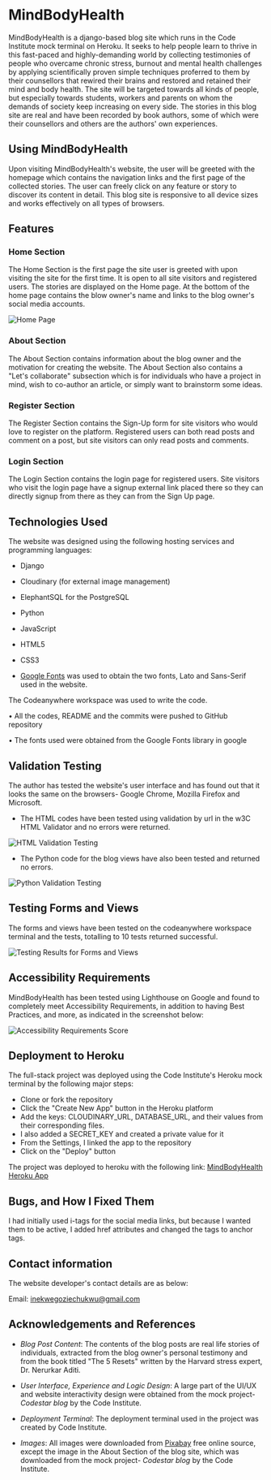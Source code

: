 # MindBodyHealth

MindBodyHealth is a django-based blog site which runs in the Code Institute mock terminal on Heroku. It seeks to help people learn to thrive in this fast-paced and highly-demanding world by collecting testimonies of people who overcame chronic stress, burnout and mental health challenges by applying scientifically proven simple techniques proferred to them by their counsellors that rewired their brains and restored and retained their mind and body health. The site will be targeted towards all kinds of people, but especially towards students, workers and parents on whom the demands of society keep increasing on every side. The stories in this blog site are real and have been recorded by book authors, some of which were their counsellors and others are the authors' own experiences. 

## Using MindBodyHealth

Upon visiting MindBodyHealth's website, the user will be greeted with the homepage which contains the navigation links and the first page of the collected stories. The user can freely click on any feature or story to discover its content in detail. This blog site is responsive to all device sizes and works effectively on all types of browsers.


## Features

### Home Section

The Home Section is the first page the site user is greeted with upon visiting the site for the first time. It is open to all site visitors and registered users. The stories are displayed on the Home page. At the bottom of the home page contains the blow owner's name and links to the blog owner's social media accounts.

<img src="./static/images/home-page.PNG" alt="Home Page">

### About Section

The About Section contains information about the blog owner and the motivation for creating the website. The About Section also contains a "Let's collaborate" subsection which is for individuals who have a project in mind, wish to co-author an article, or simply want to brainstorm some ideas.

### Register Section

The Register Section contains the Sign-Up form for site visitors who would love to register on the platform. Registered users can both read posts and comment on a post, but site visitors can only read posts and comments.

### Login Section

The Login Section contains the login page for registered users. Site visitors who visit the login page have a signup external link placed there so they can directly signup from there as they can from the Sign Up page.


## Technologies Used

The website was designed using the following hosting services and programming languages:

- Django

- Cloudinary (for external image management)

- ElephantSQL for the PostgreSQL

- Python

- JavaScript

- HTML5

- CSS3

- [Google Fonts](https://fonts.google.com/) was used to obtain the two fonts, Lato and Sans-Serif used in the website.

The Codeanywhere workspace was used to write the code. 

• All the codes, README and the commits were pushed to GitHub repository

• The fonts used were obtained from the Google Fonts library in google


## Validation Testing

The author has tested the website's user interface and has found out that it looks the same on the browsers- Google Chrome, Mozilla Firefox and Microsoft.

- The HTML codes have been tested using validation by url in the w3C HTML Validator and no errors were returned.

<img src="./static/images/html-validation.PNG" alt="HTML Validation Testing">

- The Python code for the blog views have also been tested and returned no errors.

<img src="./static/images/python-code-test-results.PNG" alt="Python Validation Testing">


## Testing Forms and Views

The forms and views have been tested on the codeanywhere workspace terminal and the tests, totalling to 10 tests returned successful.

<img src="./static/images/test-run-success.PNG" alt="Testing Results for Forms and Views">


## Accessibility Requirements

MindBodyHealth has been tested using Lighthouse on Google and found to completely meet Accessibility Requirements, in addition to having Best Practices, and more, as indicated in the screenshot below:

<img src="./static/images/lighthouse-report.PNG" alt="Accessibility Requirements Score">


## Deployment to Heroku

The full-stack project was deployed using the Code Institute's Heroku mock terminal by the following major steps:

- Clone or fork the repository
- Click the "Create New App" button in the Heroku platform
- Add the keys: CLOUDINARY_URL, DATABASE_URL, and their values from their corresponding files.
- I also added a SECRET_KEY and created a private value for it
- From the Settings, I linked the app to the repository
- Click on the "Deploy" button

The project was deployed to heroku with the following link: [MindBodyHealth Heroku App](https://mind-body-health-1a3a657f9bb9.herokuapp.com/)


## Bugs, and How I Fixed Them
I had initially used i-tags for the social media links, but because I wanted them to be active, I added href attributes and changed the tags to anchor tags.

## Contact information

The website developer's contact details are as below:

Email: inekwegoziechukwu@gmail.com

## Acknowledgements and References

- _Blog Post Content_: The contents of the blog posts are real life stories of individuals, extracted from the blog owner's personal testimony and from the book titled "The 5 Resets" written by the Harvard stress expert, Dr. Nerurkar Aditi.

- _User Interface, Experience and Logic Design_: A large part of the UI/UX and website interactivity design were obtained from the mock project- _Codestar blog_ by the Code Institute.

- _Deployment Terminal_: The deployment terminal used in the project was created by Code Institute.

- _Images_: All images were downloaded from [Pixabay](pixabay.com) free online source, except the image in the About Section of the blog site, which was downloaded from the mock project- _Codestar blog_ by the Code Institute.